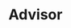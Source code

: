 ---
layout: member
weight: 10000
name: Caitlin Lee
title: Advisor
img: /assets/images/members/caitlin.jpg
email: caitlin.lee@alumni.ubc.ca
biography: Caitlin is a 3rd year chemical engineering student. She started off on the Chem-E Car team three years ago and is currently focusing on her 3rd year courses, while giving advice to our Envision family when needed. Not only is she capable of whipping up 3D parts using SolidWorks in 2 seconds or styling a chassis in 3, she can also dance her way into the American Ballet Theatre (her friends swear she can).
linkedin: https://www.linkedin.com/in/caitlin-lee-82133a141/
---